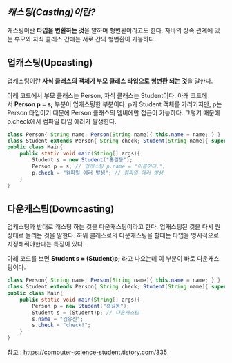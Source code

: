 ## ***캐스팅(Casting)이란?***
캐스팅이란 **타입을 변환하는 것**을 말하며 형변환이라고도 한다. 자바의 상속 관계에 있는 부모와 자식 클래스 간에는 서로 간의 형변환이 가능하다.



## **업캐스팅(Upcasting)**

업캐스팅이란 **자식 클래스의 객체가 부모 클래스 타입으로 형변환 되는 것**을 말한다.

아래 코드에서 부모 클래스는 Person, 자식 클래스는 Student이다. 아래 코드에서 **Person p = s;** 부분이 업캐스팅한 부분이다. p가 Student 객체를 가리키지만, p는 Person 타입이기 때문에 Person 클래스의 멤버에만 접근이 가능하다. 그렇기 때문에 p.check에서 컴파일 타임 에러가 발생한다.

```java
class Person{ String name; Person(String name){ this.name = name; } } 
class Student extends Person{ String check; Student(String name){ super(name); } }
public class Main{ 
	public static void main(String[] args){ 
		Student s = new Student("홍길동"); 
		Person p = s; // 업캐스팅 p.name = "이름이다."; 
		p.check = "컴파일 에러 발생"; // 컴파일 에러 발생 
	} 
}
```




## **다운캐스팅(Downcasting)**

업캐스팅과 반대로 캐스팅 하는 것을 다운캐스팅이라고 한다. 업캐스팅된 것을 다시 원상태로 돌리는 것을 말한다. 하위 클래스로의 다운캐스팅을 할때는 타입을 명시적으로 지정해줘야한다는 특징이 있다.

아래 코드를 보면 **Student s = (Student)p;** 라고 나오는데 이 부분이 바로 다운캐스팅이다.



```java
class Person{ String name; Person(String name){ this.name = name; } } 
class Student extends Person{ String check; Student(String name){ super(name); } } 
public class Main{ 
	public static void main(String[] args){ 
		Person p = new Student("홍길동"); 
		Student s = (Student)p; // 다운캐스팅 
		s.name = "김유신"; 
		s.check = "check!"; 
	} 
}
```




참고 : https://computer-science-student.tistory.com/335
